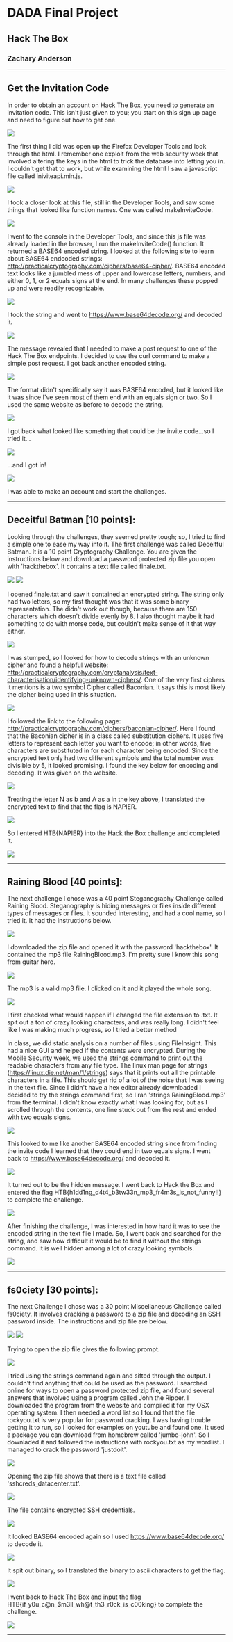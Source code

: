 # DADA Final Project
## Hack The Box
### Zachary Anderson

---

## Get the Invitation Code

In order to obtain an account on Hack The Box, you need to generate an invitation code. This isn't just given to you; you start on this sign up page and need to figure out how to get one.

![](img/invitecode/signup.png)

The first thing I did was open up the Firefox Developer Tools and look through the html. I remember one exploit from the web security week that involved altering the keys in the html to trick the database into letting you in. I couldn't get that to work, but while examining the html I saw a javascript file called iniviteapi.min.js.

![](img/invitecode/devtools.png)

I took a closer look at this file, still in the Developer Tools, and saw some things that looked like function names. One was called makeInviteCode.

![](img/invitecode/apifunc.png)

I went to the console in the Developer Tools, and since this js file was already loaded in the browser, I run the makeInviteCode() function. It returned a BASE64 encoded string. I looked at the following site to learn about BASE64 endcoded strings: http://practicalcryptography.com/ciphers/base64-cipher/. BASE64 encoded text looks like a jumbled mess of upper and lowercase letters, numbers, and either 0, 1, or 2 equals signs at the end. In many challenges these popped up and were readily recognizable.

![](img/invitecode/console.png)

I took the string and went to https://www.base64decode.org/ and decoded it.

![](img/invitecode/decode-console.png)

The message revealed that I needed to make a post request to one of the Hack The Box endpoints. I decided to use the curl command to make a simple post request. I got back another encoded string.

![](img/invitecode/curl.png)

The format didn't specifically say it was BASE64 encoded, but it looked like it was since I've seen most of them end with an equals sign or two. So I used the same website as before to decode the string.

![](img/invitecode/decode-curl.png)

I got back what looked like something that could be the invite code...so I tried it...

![](img/invitecode/enter.png)

...and I got in!

![](img/invitecode/congrats.png)

I was able to make an account and start the challenges.

---

## Deceitful Batman [10 points]:

Looking through the challenges, they seemed pretty tough; so, I tried to find a simple one to ease my way into it. The first challenge was called Deceitful Batman. It is a 10 point Cryptography Challenge. You are given the instructions below and download a password protected zip file you open with 'hackthebox'. It contains a text file called finale.txt.

![](img/challenge1/instructions.png)
![](img/challenge1/files.png)

I opened finale.txt and saw it contained an encrypted string. The string only had two letters, so my first thought was that it was some binary representation. The didn't work out though, because there are 150 characters which doesn't divide evenly by 8. I also thought maybe it had something to do with morse code, but couldn't make sense of it that way either.

![](img/challenge1/encrypted.png)

I was stumped, so I looked for how to decode strings with an unknown cipher and found a helpful website: http://practicalcryptography.com/cryptanalysis/text-characterisation/identifying-unknown-ciphers/. One of the very first ciphers it mentions is a two symbol Cipher called Baconian. It says this is most likely the cipher being used in this situation.

![](img/challenge1/site.png)

I followed the link to the following page: http://practicalcryptography.com/ciphers/baconian-cipher/. Here I found that the Baconian cipher is in a class called substitution ciphers. It uses five letters to represent each letter you want to encode; in other words, five characters are substituted in for each character being encoded. Since the encrypted text only had two different symbols and the total number was divisible by 5, it looked promising. I found the key below for encoding and decoding. It was given on the website.

![](img/challenge1/key.png)

Treating the letter N as b and A as a in the key above, I translated the encrypted text to find that the flag is NAPIER.

![](img/challenge1/solved.png)

So I entered HTB{NAPIER} into the Hack the Box challenge and completed it.

![](img/challenge1/complete.png)

---

## Raining Blood [40 points]:

The next challenge I chose was a 40 point Steganography Challenge called Raining Blood. Steganography is hiding messages or files inside different types of messages or files. It sounded interesting, and had a cool name, so I tried it. It had the instructions below.

![](img/challenge2/instructions.png)

I downloaded the zip file and opened it with the password 'hackthebox'. It contained the mp3 file RainingBlood.mp3. I'm pretty sure I know this song from guitar hero.

![](img/challenge2/files.png)

The mp3 is a valid mp3 file. I clicked on it and it played the whole song.

![](img/challenge2/play.png)

I first checked what would happen if I changed the file extension to .txt. It spit out a ton of crazy looking characters, and was really long. I didn't feel like I was making much progress, so I tried a better method

In class, we did static analysis on a number of files using FileInsight. This had a nice GUI and helped if the contents were encrypted. During the Mobile Security week, we used the strings command to print out the readable characters from any file type. The linux man page for strings (https://linux.die.net/man/1/strings) says that it prints out all the printable characters in a file. This should get rid of a lot of the noise that I was seeing in the text file. Since I didn't have a hex editor already downloaded I decided to try the strings command first, so I ran 'strings RainingBlood.mp3' from the terminal. I didn't know exactly what I was looking for, but as I scrolled through the contents, one line stuck out from the rest and ended with two equals signs.

![](img/challenge2/found.png)

This looked to me like another BASE64 encoded string since from finding the invite code I learned that they could end in two equals signs. I went back to https://www.base64decode.org/ and decoded it.

![](img/challenge2/decode.png)

It turned out to be the hidden message. I went back to Hack the Box and entered the flag HTB{h1dd1ng_d4t4_b3tw33n_mp3_fr4m3s_is_not_funny!!} to complete the challenge.

![](img/challenge2/complete.png)

After finishing the challenge, I was interested in how hard it was to see the encoded string in the text file I made. So, I went back and searched for the string, and saw how difficult it would be to find it without the strings command. It is well hidden among a lot of crazy looking symbols.

![](img/challenge2/text.png)

---

## fs0ciety [30 points]:

The next Challenge I chose was a 30 point Miscellaneous Challenge called fs0ciety. It involves cracking a password to a zip file and decoding an SSH password inside. The instructions and zip file are below.

![](img/challenge3/instructions.png)
![](img/challenge3/zipfile.png)

Trying to open the zip file gives the following prompt.

![](img/challenge3/passwordscreen.png)

I tried using the strings command again and sifted through the output. I couldn't find anything that could be used as the password. I searched online for ways to open a password protected zip file, and found several answers that involved using a program called John the Ripper. I downloaded the program from the website and compiled it for my OSX operating system. I then needed a word list so I found that the file rockyou.txt is very popular for password cracking. I was having trouble getting it to run, so I looked for examples on youtube and found one. It used a package you can download from homebrew called 'jumbo-john'. So I downladed it and followed the instructions with rockyou.txt as my wordlist. I managed to crack the password 'justdoit'.

![](img/challenge3/jtryourock.png)

Opening the zip file shows that there is a text file called 'sshcreds_datacenter.txt'.

![](img/challenge3/txtfile.png)

The file contains encrypted SSH credentials.

![](img/challenge3/encrypted.png)

It looked BASE64 encoded again so I used https://www.base64decode.org/ to decode it.

![](img/challenge3/decode64.png)

It spit out binary, so I translated the binary to ascii characters to get the flag.

![](img/challenge3/binarytoletter.png)

I went back to Hack The Box and input the flag HTB{if_y0u_c@n_$m3ll_wh@t_th3_r0ck_is_c00king} to complete the challenge.

![](img/challenge3/complete.png)

---
